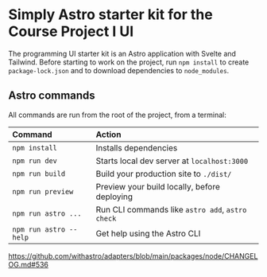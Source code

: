 # Simply Astro starter kit for the Course Project I UI

The programming UI starter kit is an Astro application with Svelte and Tailwind.
Before starting to work on the project, run `npm install` to create
`package-lock.json` and to download dependencies to `node_modules`.

## Astro commands

All commands are run from the root of the project, from a terminal:

| Command                | Action                                           |
| :--------------------- | :----------------------------------------------- |
| `npm install`          | Installs dependencies                            |
| `npm run dev`          | Starts local dev server at `localhost:3000`      |
| `npm run build`        | Build your production site to `./dist/`          |
| `npm run preview`      | Preview your build locally, before deploying     |
| `npm run astro ...`    | Run CLI commands like `astro add`, `astro check` |
| `npm run astro --help` | Get help using the Astro CLI                     |


https://github.com/withastro/adapters/blob/main/packages/node/CHANGELOG.md#536

